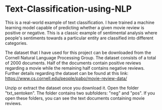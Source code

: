 # Text-Classification-using-NLP
This is a real-world example of text classification. I have trained a machine learning model capable of predicting whether a given movie review is positive or negative. This is a classic example of sentimental analysis where people's sentiments towards a particular entity are classified into different categories.

The dataset that I have used for this project can be downloaded from the Cornell Natural Language Processing Group. The dataset consists of a total of 2000 documents. Half of the documents contain positive reviews regarding a movie while the remaining half contains negative reviews. Further details regarding the dataset can be found at this link: https://www.cs.cornell.edu/people/pabo/movie-review-data/

Unzip or extract the dataset once you download it. Open the folder "txt_sentoken". The folder contains two subfolders: "neg" and "pos". If you open these folders, you can see the text documents containing movie reviews.
